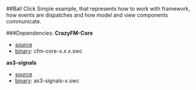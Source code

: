 ##Ball Click
Simple example, that represents how to work with framework, how events are dispatches and how model and view components communicate.

###Dependencies:
**CrazyFM-Core**
- [source](https://github.com/CrazyFlasher/crazyfm/tree/master/core)
- [binary](https://github.com/CrazyFlasher/crazyfm/tree/master/dependencies/crazyfm): cfm-core-_x.x.x_.swc

**as3-signals**
- [source](https://github.com/robertpenner/as3-signals)
- [binary](https://github.com/CrazyFlasher/crazyfm/tree/master/dependencies): as3-signals-_x_.swc
